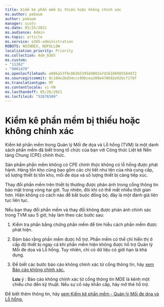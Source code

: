 ```yaml
---
title: Kiểm kê phần mềm bị thiếu hoặc không chính xác
ms.author: pebaum
author: pebaum
manager: scotv
ms.date: 05/25/2021
ms.audience: Admin
ms.topic: article
ms.service: o365-administration
ROBOTS: NOINDEX, NOFOLLOW
localization_priority: Priority
ms.collection: Adm_O365
ms.custom:
- "11382"
- "9001470"
ms.openlocfilehash: e886a53f8c063b5395dd002a7d16186985584d72
ms.sourcegitcommit: 0c104e2bd34ccc09bcea389e470692e92bcf1f8f
ms.translationtype: MT
ms.contentlocale: vi-VN
ms.lasthandoff: 05/26/2021
ms.locfileid: "52676589"
---
```

# <a name="software-inventory-is-missing-or-inaccurate"></a>Kiểm kê phần mềm bị thiếu hoặc không chính xác

Kiểm kê phần mềm trong Quản lý Mối đe dọa và Lỗ hổng (TVM) là một danh sách phần mềm đã biết trong tổ chức của bạn với Công thức Liệt kê Nền tảng Chung (CPE) chính thức.

Sản phẩm phần mềm không có CPE chính thức không có lỗ hổng được phát hành. Hàng tồn kho cũng bao gồm các chi tiết như tên của nhà cung cấp, số lượng thiết bị tồn kho, mối đe dọa và số lượng thiết bị càng tiếp xúc.

Thay đổi phần mềm trên thiết bị thường được phản ánh trong cổng thông tin bảo mật trong vòng hai giờ. Tuy nhiên, đôi khi có thể mất nhiều thời gian hơn. Hiện không có cách nào để bắt buộc đồng bộ; đây là một đánh giá liên tục liên tục.

Nếu bạn thay đổi phần mềm và thay đổi không được phản ánh chính xác trong TVM sau 5 giờ, hãy làm theo các bước sau:

1. Kiểm tra phần bằng chứng phần mềm để tìm hiểu cách phần mềm được phát hiện.
1. Đảm bảo rằng phần mềm được hỗ trợ. Phần mềm có thể chỉ hiển thị ở cấp độ thiết bị ngay cả khi phần mềm hiện không được hỗ trợ Quản lý Mối đe dọa và Lỗ hổng. Tuy nhiên, chỉ có dữ liệu có giới hạn là khả dụng.
1. Để biết các bước báo cáo không chính xác từ cổng thông tin, hãy [xem Báo cáo không chính xác.](/microsoft-365/security/defender-endpoint/tvm-software-inventory?view=o365-worldwide#report-inaccuracy)
   
    **Lưu** ý : Báo cáo không chính xác từ cổng thông tin MDE là kênh một chiều cho đến kỹ thuật. Nếu sự cố này khẩn cấp, hãy mở thẻ hỗ trợ.

Để biết thêm thông tin, hãy [xem Kiểm kê phần mềm - Quản lý Mối đe dọa và Lỗ hổng.](/microsoft-365/security/defender-endpoint/tvm-software-inventory)